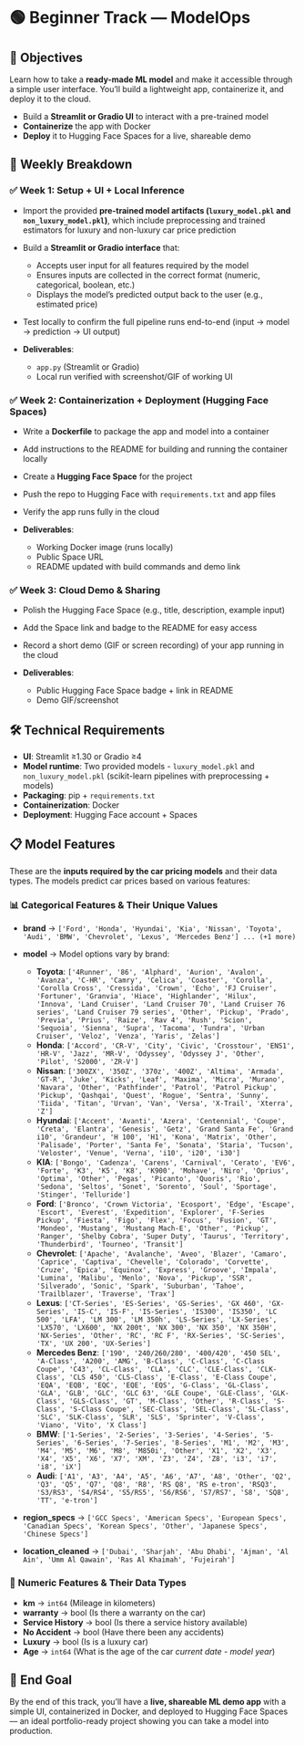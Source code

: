 # 🟢 Beginner Track — ModelOps

## 🎯 Objectives

Learn how to take a **ready-made ML model** and make it accessible through a simple user interface. You’ll build a lightweight app, containerize it, and deploy it to the cloud.

* Build a **Streamlit or Gradio UI** to interact with a pre-trained model
* **Containerize** the app with Docker
* **Deploy** it to Hugging Face Spaces for a live, shareable demo


## 📅 Weekly Breakdown

### ✅ Week 1: Setup + UI + Local Inference

* Import the provided **pre-trained model artifacts (`luxury_model.pkl` and `non_luxury_model.pkl`)**, which include preprocessing and trained estimators for luxury and non-luxury car price prediction
* Build a **Streamlit or Gradio interface** that:

  * Accepts user input for all features required by the model
  * Ensures inputs are collected in the correct format (numeric, categorical, boolean, etc.)
  * Displays the model’s predicted output back to the user (e.g., estimated price)
* Test locally to confirm the full pipeline runs end-to-end (input → model → prediction → UI output)
* **Deliverables**:

  * `app.py` (Streamlit or Gradio)
  * Local run verified with screenshot/GIF of working UI


### ✅ Week 2: Containerization + Deployment (Hugging Face Spaces)

* Write a **Dockerfile** to package the app and model into a container
* Add instructions to the README for building and running the container locally
* Create a **Hugging Face Space** for the project
* Push the repo to Hugging Face with `requirements.txt` and app files
* Verify the app runs fully in the cloud
* **Deliverables**:

  * Working Docker image (runs locally)
  * Public Space URL
  * README updated with build commands and demo link


### ✅ Week 3: Cloud Demo & Sharing

* Polish the Hugging Face Space (e.g., title, description, example input)
* Add the Space link and badge to the README for easy access
* Record a short demo (GIF or screen recording) of your app running in the cloud
* **Deliverables**:

  * Public Hugging Face Space badge + link in README
  * Demo GIF/screenshot


## 🛠️ Technical Requirements

* **UI**: Streamlit ≥1.30 or Gradio ≥4
* **Model runtime**: Two provided models - `luxury_model.pkl` and `non_luxury_model.pkl` (scikit-learn pipelines with preprocessing + models)
* **Packaging**: pip + `requirements.txt`
* **Containerization**: Docker
* **Deployment**: Hugging Face account + Spaces


## 📋 Model Features

These are the **inputs required by the car pricing models** and their data types. The models predict car prices based on various features:

### 📊 **Categorical Features & Their Unique Values**

* **brand** → `['Ford', 'Honda', 'Hyundai', 'Kia', 'Nissan', 'Toyota', 'Audi', 'BMW', 'Chevrolet', 'Lexus', 'Mercedes Benz'] ... (+1 more)`
  
* **model** → Model options vary by brand:
  * **Toyota**: `['4Runner', '86', 'Alphard', 'Aurion', 'Avalon', 'Avanza', 'C-HR', 'Camry', 'Celica', 'Coaster', 'Corolla', 'Corolla Cross', 'Cressida', 'Crown', 'Echo', 'FJ Cruiser', 'Fortuner', 'Granvia', 'Hiace', 'Highlander', 'Hilux', 'Innova', 'Land Cruiser', 'Land Cruiser 70', 'Land Cruiser 76 series', 'Land Cruiser 79 series', 'Other', 'Pickup', 'Prado', 'Previa', 'Prius', 'Raize', 'Rav 4', 'Rush', 'Scion', 'Sequoia', 'Sienna', 'Supra', 'Tacoma', 'Tundra', 'Urban Cruiser', 'Veloz', 'Venza', 'Yaris', 'Zelas']`
  * **Honda**: `['Accord', 'CR-V', 'City', 'Civic', 'Crosstour', 'ENS1', 'HR-V', 'Jazz', 'MR-V', 'Odyssey', 'Odyssey J', 'Other', 'Pilot', 'S2000', 'ZR-V']`
  * **Nissan**: `['300ZX', '350Z', '370z', '400Z', 'Altima', 'Armada', 'GT-R', 'Juke', 'Kicks', 'Leaf', 'Maxima', 'Micra', 'Murano', 'Navara', 'Other', 'Pathfinder', 'Patrol', 'Patrol Pickup', 'Pickup', 'Qashqai', 'Quest', 'Rogue', 'Sentra', 'Sunny', 'Tiida', 'Titan', 'Urvan', 'Van', 'Versa', 'X-Trail', 'Xterra', 'Z']`
  * **Hyundai**: `['Accent', 'Avanti', 'Azera', 'Centennial', 'Coupe', 'Creta', 'Elantra', 'Genesis', 'Getz', 'Grand Santa Fe', 'Grand i10', 'Grandeur', 'H 100', 'H1', 'Kona', 'Matrix', 'Other', 'Palisade', 'Porter', 'Santa Fe', 'Sonata', 'Staria', 'Tucson', 'Veloster', 'Venue', 'Verna', 'i10', 'i20', 'i30']`
  * **KIA**: `['Bongo', 'Cadenza', 'Carens', 'Carnival', 'Cerato', 'EV6', 'Forte', 'K3', 'K5', 'K8', 'K900', 'Mohave', 'Niro', 'Oprius', 'Optima', 'Other', 'Pegas', 'Picanto', 'Quoris', 'Rio', 'Sedona', 'Seltos', 'Sonet', 'Sorento', 'Soul', 'Sportage', 'Stinger', 'Telluride']`
  * **Ford**: `['Bronco', 'Crown Victoria', 'Ecosport', 'Edge', 'Escape', 'Escort', 'Everest', 'Expedition', 'Explorer', 'F-Series Pickup', 'Fiesta', 'Figo', 'Flex', 'Focus', 'Fusion', 'GT', 'Mondeo', 'Mustang', 'Mustang Mach-E', 'Other', 'Pickup', 'Ranger', 'Shelby Cobra', 'Super Duty', 'Taurus', 'Territory', 'Thunderbird', 'Tourneo', 'Transit']`
  * **Chevrolet**: `['Apache', 'Avalanche', 'Aveo', 'Blazer', 'Camaro', 'Caprice', 'Captiva', 'Chevelle', 'Colorado', 'Corvette', 'Cruze', 'Epica', 'Equinox', 'Express', 'Groove', 'Impala', 'Lumina', 'Malibu', 'Menlo', 'Nova', 'Pickup', 'SSR', 'Silverado', 'Sonic', 'Spark', 'Suburban', 'Tahoe', 'Trailblazer', 'Traverse', 'Trax']`
  * **Lexus**: `['CT-Series', 'ES-Series', 'GS-Series', 'GX 460', 'GX-Series', 'IS-C', 'IS-F', 'IS-Series', 'IS300', 'IS350', 'LC 500', 'LFA', 'LM 300', 'LM 350h', 'LS-Series', 'LX-Series', 'LX570', 'LX600', 'NX 200t', 'NX 300', 'NX 350', 'NX 350H', 'NX-Series', 'Other', 'RC', 'RC F', 'RX-Series', 'SC-Series', 'TX', 'UX 200', 'UX-Series']`
  * **Mercedes Benz**: `['190', '240/260/280', '400/420', '450 SEL', 'A-Class', 'A200', 'AMG', 'B-Class', 'C-Class', 'C-Class Coupe', 'C43', 'CL-Class', 'CLA', 'CLC', 'CLE-Class', 'CLK-Class', 'CLS 450', 'CLS-Class', 'E-Class', 'E-Class Coupe', 'EQA', 'EQB', 'EQC', 'EQE', 'EQS', 'G-Class', 'GL-Class', 'GLA', 'GLB', 'GLC', 'GLC 63', 'GLE Coupe', 'GLE-Class', 'GLK-Class', 'GLS-Class', 'GT', 'M-Class', 'Other', 'R-Class', 'S-Class', 'S-Class Coupe', 'SEC-Class', 'SEL-Class', 'SL-Class', 'SLC', 'SLK-Class', 'SLR', 'SLS', 'Sprinter', 'V-Class', 'Viano', 'Vito', 'X Class']`
  * **BMW**: `['1-Series', '2-Series', '3-Series', '4-Series', '5-Series', '6-Series', '7-Series', '8-Series', 'M1', 'M2', 'M3', 'M4', 'M5', 'M6', 'M8', 'M850i', 'Other', 'X1', 'X2', 'X3', 'X4', 'X5', 'X6', 'X7', 'XM', 'Z3', 'Z4', 'Z8', 'i3', 'i7', 'i8', 'iX']`
  * **Audi**: `['A1', 'A3', 'A4', 'A5', 'A6', 'A7', 'A8', 'Other', 'Q2', 'Q3', 'Q5', 'Q7', 'Q8', 'R8', 'RS Q8', 'RS e-tron', 'RSQ3', 'S3/RS3', 'S4/RS4', 'S5/RS5', 'S6/RS6', 'S7/RS7', 'S8', 'SQ8', 'TT', 'e-tron']`

* **region_specs** → `['GCC Specs', 'American Specs', 'European Specs', 'Canadian Specs', 'Korean Specs', 'Other', 'Japanese Specs', 'Chinese Specs']`

* **location_cleaned** → `['Dubai', 'Sharjah', 'Abu Dhabi', 'Ajman', 'Al Ain', 'Umm Al Qawain', 'Ras Al Khaimah', 'Fujeirah']`

### 🔢 **Numeric Features & Their Data Types**

* **km** → `int64` (Mileage in kilometers)
* **warranty** -> bool (Is there a warranty on the car)
* **Service History** -> bool (Is there a service history available)
* **No Accident** -> bool (Have there been any accidents)
* **Luxury** -> bool (Is is a luxury car)
* **Age** -> `int64` (What is the age of the car *current date - model year*)

## 🎯 End Goal

By the end of this track, you’ll have a **live, shareable ML demo app** with a simple UI, containerized in Docker, and deployed to Hugging Face Spaces — an ideal portfolio-ready project showing you can take a model into production.
